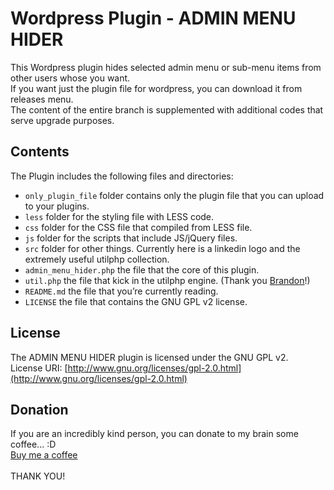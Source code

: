 # Wordpress Plugin - ADMIN MENU HIDER

This Wordpress plugin hides selected admin menu or sub-menu items from other users whose you want. \
If you want just the plugin file for wordpress, you can download it from releases menu. \
The content of the entire branch is supplemented with additional codes that serve upgrade purposes.

## Contents

The Plugin includes the following files and directories:

* `only_plugin_file` folder contains only the plugin file that you can upload to your plugins.
* `less` folder for the styling file with LESS code.
* `css` folder for the CSS file that compiled from LESS file.
* `js` folder for the scripts that include JS/jQuery files.
* `src` folder for other things. Currently here is a linkedin logo and the extremely useful utilphp collection.
* `admin_menu_hider.php` the file that the core of this plugin.
* `util.php` the file that kick in the utilphp engine. (Thank you [Brandon](https://github.com/brandonwamboldt)!)
* `README.md` the file that you’re currently reading.
* `LICENSE` the file that contains the GNU GPL v2 license.

## License

The ADMIN MENU HIDER plugin is licensed under the GNU GPL v2. \
License URI: [http://www.gnu.org/licenses/gpl-2.0.html](http://www.gnu.org/licenses/gpl-2.0.html)

## Donation

If you are an incredibly kind person, you can donate to my brain some coffee... :D \
[Buy me a coffee](https://www.buymeacoffee.com/harciropi/target="_blank") \
<br>
THANK YOU!
